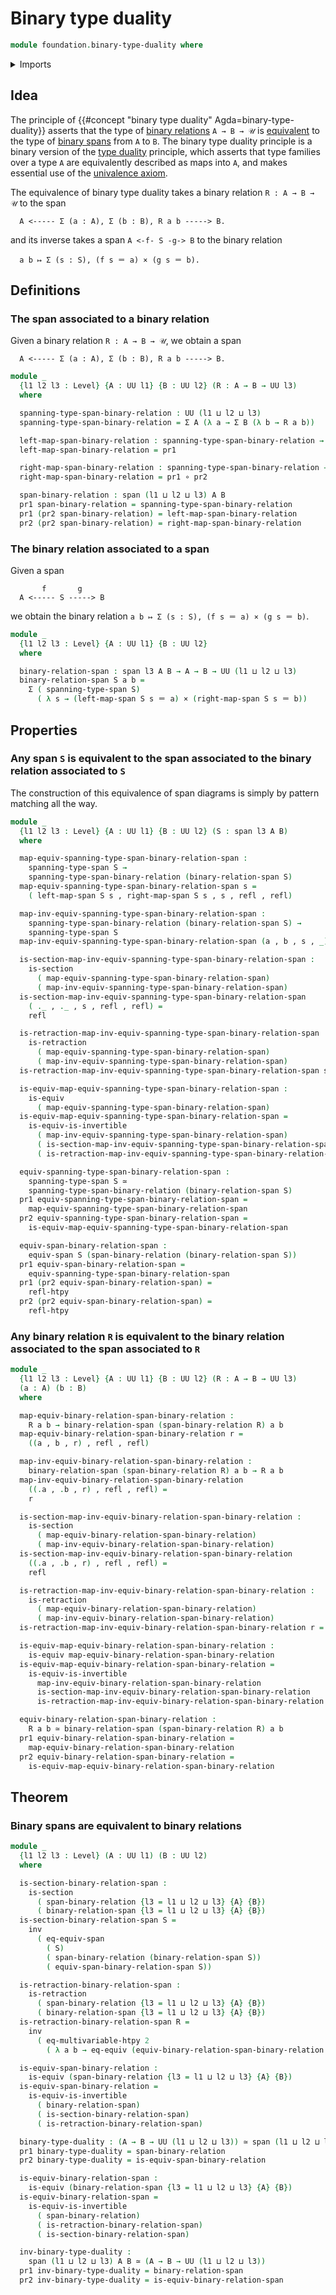 # Binary type duality

```agda
module foundation.binary-type-duality where
```

<details><summary>Imports</summary>

```agda
open import foundation.dependent-pair-types
open import foundation.equivalences
open import foundation.equivalences-spans
open import foundation.function-types
open import foundation.multivariable-homotopies
open import foundation.retractions
open import foundation.sections
open import foundation.spans
open import foundation.telescopes
open import foundation.univalence
open import foundation.universe-levels

open import foundation-core.cartesian-product-types
open import foundation-core.homotopies
open import foundation-core.identity-types
```

</details>

## Idea

The principle of {{#concept "binary type duality" Agda=binary-type-duality}}
asserts that the type of [binary relations](foundation.binary-relations.md)
`A → B → 𝒰` is [equivalent](foundation-core.equivalences.md) to the type of
[binary spans](foundation.spans.md) from `A` to `B`. The binary type duality
principle is a binary version of the [type duality](foundation.type-duality.md)
principle, which asserts that type families over a type `A` are equivalently
described as maps into `A`, and makes essential use of the
[univalence axiom](foundation.univalence.md).

The equivalence of binary type duality takes a binary relation `R : A → B → 𝒰`
to the span

```text
  A <----- Σ (a : A), Σ (b : B), R a b -----> B.
```

and its inverse takes a span `A <-f- S -g-> B` to the binary relation

```text
  a b ↦ Σ (s : S), (f s ＝ a) × (g s ＝ b).
```

## Definitions

### The span associated to a binary relation

Given a binary relation `R : A → B → 𝒰`, we obtain a span

```text
  A <----- Σ (a : A), Σ (b : B), R a b -----> B.
```

```agda
module _
  {l1 l2 l3 : Level} {A : UU l1} {B : UU l2} (R : A → B → UU l3)
  where

  spanning-type-span-binary-relation : UU (l1 ⊔ l2 ⊔ l3)
  spanning-type-span-binary-relation = Σ A (λ a → Σ B (λ b → R a b))

  left-map-span-binary-relation : spanning-type-span-binary-relation → A
  left-map-span-binary-relation = pr1

  right-map-span-binary-relation : spanning-type-span-binary-relation → B
  right-map-span-binary-relation = pr1 ∘ pr2

  span-binary-relation : span (l1 ⊔ l2 ⊔ l3) A B
  pr1 span-binary-relation = spanning-type-span-binary-relation
  pr1 (pr2 span-binary-relation) = left-map-span-binary-relation
  pr2 (pr2 span-binary-relation) = right-map-span-binary-relation
```

### The binary relation associated to a span

Given a span

```text
       f       g
  A <----- S -----> B
```

we obtain the binary relation `a b ↦ Σ (s : S), (f s ＝ a) × (g s ＝ b)`.

```agda
module _
  {l1 l2 l3 : Level} {A : UU l1} {B : UU l2}
  where

  binary-relation-span : span l3 A B → A → B → UU (l1 ⊔ l2 ⊔ l3)
  binary-relation-span S a b =
    Σ ( spanning-type-span S)
      ( λ s → (left-map-span S s ＝ a) × (right-map-span S s ＝ b))
```

## Properties

### Any span `S` is equivalent to the span associated to the binary relation associated to `S`

The construction of this equivalence of span diagrams is simply by pattern
matching all the way.

```agda
module _
  {l1 l2 l3 : Level} {A : UU l1} {B : UU l2} (S : span l3 A B)
  where

  map-equiv-spanning-type-span-binary-relation-span :
    spanning-type-span S →
    spanning-type-span-binary-relation (binary-relation-span S)
  map-equiv-spanning-type-span-binary-relation-span s =
    ( left-map-span S s , right-map-span S s , s , refl , refl)

  map-inv-equiv-spanning-type-span-binary-relation-span :
    spanning-type-span-binary-relation (binary-relation-span S) →
    spanning-type-span S
  map-inv-equiv-spanning-type-span-binary-relation-span (a , b , s , _) = s

  is-section-map-inv-equiv-spanning-type-span-binary-relation-span :
    is-section
      ( map-equiv-spanning-type-span-binary-relation-span)
      ( map-inv-equiv-spanning-type-span-binary-relation-span)
  is-section-map-inv-equiv-spanning-type-span-binary-relation-span
    ( ._ , ._ , s , refl , refl) =
    refl

  is-retraction-map-inv-equiv-spanning-type-span-binary-relation-span :
    is-retraction
      ( map-equiv-spanning-type-span-binary-relation-span)
      ( map-inv-equiv-spanning-type-span-binary-relation-span)
  is-retraction-map-inv-equiv-spanning-type-span-binary-relation-span s = refl

  is-equiv-map-equiv-spanning-type-span-binary-relation-span :
    is-equiv
      ( map-equiv-spanning-type-span-binary-relation-span)
  is-equiv-map-equiv-spanning-type-span-binary-relation-span =
    is-equiv-is-invertible
      ( map-inv-equiv-spanning-type-span-binary-relation-span)
      ( is-section-map-inv-equiv-spanning-type-span-binary-relation-span)
      ( is-retraction-map-inv-equiv-spanning-type-span-binary-relation-span)

  equiv-spanning-type-span-binary-relation-span :
    spanning-type-span S ≃
    spanning-type-span-binary-relation (binary-relation-span S)
  pr1 equiv-spanning-type-span-binary-relation-span =
    map-equiv-spanning-type-span-binary-relation-span
  pr2 equiv-spanning-type-span-binary-relation-span =
    is-equiv-map-equiv-spanning-type-span-binary-relation-span

  equiv-span-binary-relation-span :
    equiv-span S (span-binary-relation (binary-relation-span S))
  pr1 equiv-span-binary-relation-span =
    equiv-spanning-type-span-binary-relation-span
  pr1 (pr2 equiv-span-binary-relation-span) =
    refl-htpy
  pr2 (pr2 equiv-span-binary-relation-span) =
    refl-htpy
```

### Any binary relation `R` is equivalent to the binary relation associated to the span associated to `R`

```agda
module _
  {l1 l2 l3 : Level} {A : UU l1} {B : UU l2} (R : A → B → UU l3)
  (a : A) (b : B)
  where

  map-equiv-binary-relation-span-binary-relation :
    R a b → binary-relation-span (span-binary-relation R) a b
  map-equiv-binary-relation-span-binary-relation r =
    ((a , b , r) , refl , refl)

  map-inv-equiv-binary-relation-span-binary-relation :
    binary-relation-span (span-binary-relation R) a b → R a b
  map-inv-equiv-binary-relation-span-binary-relation
    ((.a , .b , r) , refl , refl) =
    r

  is-section-map-inv-equiv-binary-relation-span-binary-relation :
    is-section
      ( map-equiv-binary-relation-span-binary-relation)
      ( map-inv-equiv-binary-relation-span-binary-relation)
  is-section-map-inv-equiv-binary-relation-span-binary-relation
    ((.a , .b , r) , refl , refl) =
    refl

  is-retraction-map-inv-equiv-binary-relation-span-binary-relation :
    is-retraction
      ( map-equiv-binary-relation-span-binary-relation)
      ( map-inv-equiv-binary-relation-span-binary-relation)
  is-retraction-map-inv-equiv-binary-relation-span-binary-relation r = refl

  is-equiv-map-equiv-binary-relation-span-binary-relation :
    is-equiv map-equiv-binary-relation-span-binary-relation
  is-equiv-map-equiv-binary-relation-span-binary-relation =
    is-equiv-is-invertible
      map-inv-equiv-binary-relation-span-binary-relation
      is-section-map-inv-equiv-binary-relation-span-binary-relation
      is-retraction-map-inv-equiv-binary-relation-span-binary-relation

  equiv-binary-relation-span-binary-relation :
    R a b ≃ binary-relation-span (span-binary-relation R) a b
  pr1 equiv-binary-relation-span-binary-relation =
    map-equiv-binary-relation-span-binary-relation
  pr2 equiv-binary-relation-span-binary-relation =
    is-equiv-map-equiv-binary-relation-span-binary-relation
```

## Theorem

### Binary spans are equivalent to binary relations

```agda
module _
  {l1 l2 l3 : Level} (A : UU l1) (B : UU l2)
  where

  is-section-binary-relation-span :
    is-section
      ( span-binary-relation {l3 = l1 ⊔ l2 ⊔ l3} {A} {B})
      ( binary-relation-span {l3 = l1 ⊔ l2 ⊔ l3} {A} {B})
  is-section-binary-relation-span S =
    inv
      ( eq-equiv-span
        ( S)
        ( span-binary-relation (binary-relation-span S))
        ( equiv-span-binary-relation-span S))

  is-retraction-binary-relation-span :
    is-retraction
      ( span-binary-relation {l3 = l1 ⊔ l2 ⊔ l3} {A} {B})
      ( binary-relation-span {l3 = l1 ⊔ l2 ⊔ l3} {A} {B})
  is-retraction-binary-relation-span R =
    inv
      ( eq-multivariable-htpy 2
        ( λ a b → eq-equiv (equiv-binary-relation-span-binary-relation R a b)))

  is-equiv-span-binary-relation :
    is-equiv (span-binary-relation {l3 = l1 ⊔ l2 ⊔ l3} {A} {B})
  is-equiv-span-binary-relation =
    is-equiv-is-invertible
      ( binary-relation-span)
      ( is-section-binary-relation-span)
      ( is-retraction-binary-relation-span)

  binary-type-duality : (A → B → UU (l1 ⊔ l2 ⊔ l3)) ≃ span (l1 ⊔ l2 ⊔ l3) A B
  pr1 binary-type-duality = span-binary-relation
  pr2 binary-type-duality = is-equiv-span-binary-relation

  is-equiv-binary-relation-span :
    is-equiv (binary-relation-span {l3 = l1 ⊔ l2 ⊔ l3} {A} {B})
  is-equiv-binary-relation-span =
    is-equiv-is-invertible
      ( span-binary-relation)
      ( is-retraction-binary-relation-span)
      ( is-section-binary-relation-span)

  inv-binary-type-duality :
    span (l1 ⊔ l2 ⊔ l3) A B ≃ (A → B → UU (l1 ⊔ l2 ⊔ l3))
  pr1 inv-binary-type-duality = binary-relation-span
  pr2 inv-binary-type-duality = is-equiv-binary-relation-span
```
